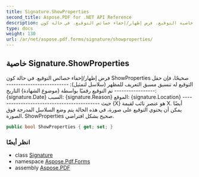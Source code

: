 ```yaml
---
title: Signature.ShowProperties
second_title: Aspose.PDF for .NET API Reference
description: خاصية التوقيع. فرض إظهار/إخفاء خصائص التوقيع. في حالة كون ShowProperties صحيحًا، فإن حقل التوقيع له تنسيق مسبق التعريف لسلاسل المظهر لتمثيل  تم التوقيع رقميًا بواسطة موضوع الشهادة تاريخ التوقيع.تاريخ سبب التوقيع.سبب موقع التوقيع.موقع حيث X هو عنصر نائب لقيمة X. أيضًا يمكن أن يحتوي التوقيع على صورة، في هذه الحالة يتم وضع السلاسل المدرجة فوق الصورة. ShowProperties صحيح بشكل افتراضي
type: docs
weight: 130
url: /ar/net/aspose.pdf.forms/signature/showproperties/
---
```

## خاصية Signature.ShowProperties

فرض إظهار/إخفاء خصائص التوقيع. في حالة كون ShowProperties صحيحًا، فإن حقل التوقيع له تنسيق مسبق التعريف للمظهر (سلاسل لتمثيل): ------------------------------------------- تم التوقيع رقميًا بواسطة {موضوع الشهادة} التاريخ: {signature.Date} السبب: {signature.Reason} الموقع: {signature.Location} ------------------------------------------- حيث {X} هو عنصر نائب لقيمة X. أيضًا يمكن أن يحتوي التوقيع على صورة، في هذه الحالة يتم وضع السلاسل المدرجة فوق الصورة. ShowProperties صحيح بشكل افتراضي.

```csharp
public bool ShowProperties { get; set; }
```

### انظر أيضًا

* class [Signature](../)
* namespace [Aspose.Pdf.Forms](../../../aspose.pdf.forms/)
* assembly [Aspose.PDF](../../../)